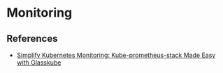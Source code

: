 #  Monitoring



## References

- [Simplify Kubernetes Monitoring: Kube-prometheus-stack Made Easy with Glasskube](https://medium.com/p/630d4f291de3)